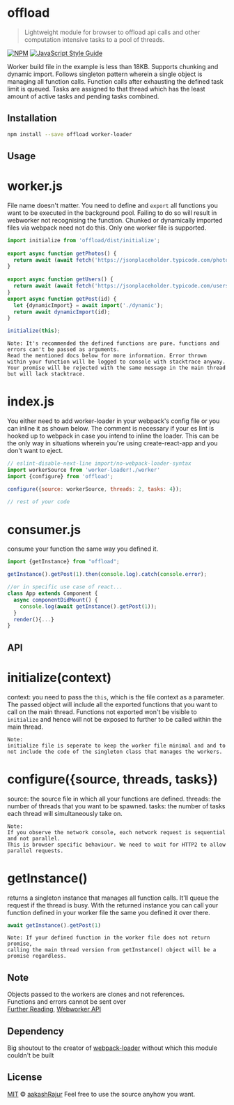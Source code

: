 # offload  
  
> Lightweight module for browser to offload api calls and other computation intensive tasks to a pool of threads.

[![NPM](https://img.shields.io/npm/v/offload.svg)](https://www.npmjs.com/package/offload) [![JavaScript Style Guide](https://img.shields.io/badge/code_style-standard-brightgreen.svg)](https://standardjs.com)  
  
Worker build file in the example is less than 18KB. Supports chunking and dynamic import. Follows singleton pattern wherein a single object is managing all function calls. Function calls after exhausting the defined task limit is queued. Tasks are assigned to that thread which has the least amount of active tasks and pending tasks combined.
  
## Installation  
  
```bash  
npm install --save offload worker-loader  
```  
  
## Usage  

# worker.js 
File name doesn't matter. You need to define and  ```export``` all functions you want to be executed in the background pool. Failing to do so will result in webworker not recognising the function. Chunked or dynamically imported files via webpack need not do this. Only one worker file is supported.
```jsx harmony  
import initialize from 'offload/dist/initialize';  
  
export async function getPhotos() {  
  return await (await fetch('https://jsonplaceholder.typicode.com/photos')).json()  
}  
  
export async function getUsers() {  
  return await (await fetch('https://jsonplaceholder.typicode.com/users')).json()  
}
export async function getPost(id) {  
  let {dynamicImport} = await import('./dynamic');  
  return await dynamicImport(id);  
}

initialize(this);
```  
  ```
  Note: It's recommended the defined functions are pure. functions and errors can't be passed as arguments. 
Read the mentioned docs below for more information. Error thrown within your function will be logged to console with stacktrace anyway. 
Your promise will be rejected with the same message in the main thread but will lack stacktrace.
  ```
# index.js
You either need to add worker-loader in your webpack's config file or you can inline it as shown below. The comment is necessary if your es lint is hooked up to webpack in case you intend to inline the loader. This can be the only way in situations wherein you're using create-react-app and you don't want to eject.
```jsx harmony
// eslint-disable-next-line import/no-webpack-loader-syntax  
import workerSource from 'worker-loader!./worker'  
import {configure} from 'offload';

configure({source: workerSource, threads: 2, tasks: 4});

// rest of your code
  ```
  
# consumer.js
consume your function the same way you defined it.
```jsx harmony
import {getInstance} from "offload";

getInstance().getPost(1).then(console.log).catch(console.error);

//or in specific use case of react...
class App extends Component {
  async componentDidMount() {  
    console.log(await getInstance().getPost(1));  
  }
  render(){...}
}
```

## API
# initialize(context)
context: you need to pass the ```this```, which is the file context as a parameter. The passed object will include all the exported functions that you want to call on the main thread. Functions not exported won't be visible to ```initialize``` and hence will not be exposed to further to be called within the main thread.
```
Note:
initialize file is seperate to keep the worker file minimal and and to not include the code of the singleton class that manages the workers.
```

# configure({source, threads, tasks})
source: the source file in which all your functions are defined.
threads: the number of threads that you want to be spawned.
tasks: the number of tasks each thread will simultaneously take on.
```
Note:
If you observe the network console, each network request is sequential and not parallel. 
This is browser specific behaviour. We need to wait for HTTP2 to allow parallel requests.
```

# getInstance()
returns a singleton instance that manages all function calls. It'll queue the request if the thread is busy. With the returned instance you can call your function defined in your worker file the same you defined it over there.
```jsx harmony
await getInstance().getPost(1)
```
```
Note: If your defined function in the worker file does not return promise, 
calling the main thread version from getInstance() object will be a promise regardless.
```

## Note
Objects passed to the workers are clones and not references.  
Functions and errors cannot be sent over  
[Further Reading](https://developer.mozilla.org/en-US/docs/Web/API/Web_Workers_API/Structured_clone_algorithm), [Webworker API](https://developer.mozilla.org/en-US/docs/Web/API/Web_Workers_API/Using_web_workers)

## Dependency
Big shoutout to the creator of [webpack-loader](https://github.com/webpack-contrib/worker-loader) without which this module couldn't be built

## License  
[MIT](https://github.com/aakashRajur/offload/blob/master/LICENCE) © [aakashRajur](https://github.com/aakashRajur)
Feel free to use the source anyhow you want.